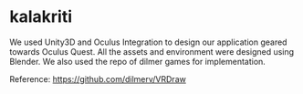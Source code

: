 # kalakriti



We used Unity3D and Oculus Integration to design our application geared towards Oculus Quest. All the assets and environment were designed using Blender. We also used the repo of dilmer games for implementation. 


Reference: https://github.com/dilmerv/VRDraw
